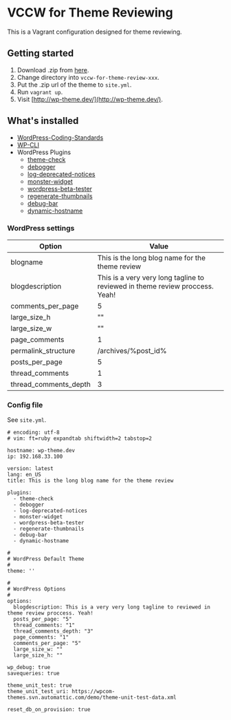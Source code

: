 # VCCW for Theme Reviewing

This is a Vagrant configuration designed for theme reviewing.

## Getting started

1. Download .zip from [here](https://github.com/vccw-team/vccw-theme-review/releases).
1. Change directory into `vccw-for-theme-review-xxx`.
1. Put the .zip url of the theme to `site.yml`.
1. Run `vagrant up`.
1. Visit [http://wp-theme.dev/](http://wp-theme.dev/).

## What's installed

* [WordPress-Coding-Standards](https://github.com/WordPress-Coding-Standards/WordPress-Coding-Standards)
* [WP-CLI](http://wp-cli.org/)
* WordPress Plugins
    * [theme-check](https://wordpress.org/plugins/theme-check/)
    * [debogger](https://wordpress.org/plugins/debogger/)
    * [log-deprecated-notices](https://wordpress.org/plugins/log-deprecated-notices/)
    * [monster-widget](https://wordpress.org/plugins/monster-widget/)
    * [wordpress-beta-tester](https://wordpress.org/plugins/wordpress-beta-tester/)
    * [regenerate-thumbnails](https://wordpress.org/plugins/regenerate-thumbnails/)
    * [debug-bar](https://wordpress.org/plugins/debug-bar/)
    * [dynamic-hostname](https://wordpress.org/plugins/dynamic-hostname/)

### WordPress settings

| Option                | Value                                                                        |
| --------------------- | ---------------------------------------------------------------------------- |
| blogname              | This is the long blog name for the theme review                              |
| blogdescription       | This is a very very long tagline to reviewed in theme review proccess. Yeah! |
| comments_per_page     | 5                                                                            |
| large_size_h          | ""                                                                           |
| large_size_w          | ""                                                                           |
| page_comments         | 1                                                                            |
| permalink_structure   | /archives/%post_id%                                                          |
| posts_per_page        | 5                                                                            |
| thread_comments       | 1                                                                            |
| thread_comments_depth | 3                                                                            |

### Config file

See `site.yml`.

```
# encoding: utf-8
# vim: ft=ruby expandtab shiftwidth=2 tabstop=2

hostname: wp-theme.dev
ip: 192.168.33.100

version: latest
lang: en_US
title: This is the long blog name for the theme review

plugins:
  - theme-check
  - debogger
  - log-deprecated-notices
  - monster-widget
  - wordpress-beta-tester
  - regenerate-thumbnails
  - debug-bar
  - dynamic-hostname

#
# WordPress Default Theme
#
theme: ''

#
# WordPress Options
#
options:
  blogdescription: This is a very very long tagline to reviewed in theme review proccess. Yeah!
  posts_per_page: "5"
  thread_comments: "1"
  thread_comments_depth: "3"
  page_comments: "1"
  comments_per_page: "5"
  large_size_w: ""
  large_size_h: ""

wp_debug: true
savequeries: true

theme_unit_test: true
theme_unit_test_uri: https://wpcom-themes.svn.automattic.com/demo/theme-unit-test-data.xml

reset_db_on_provision: true
```
